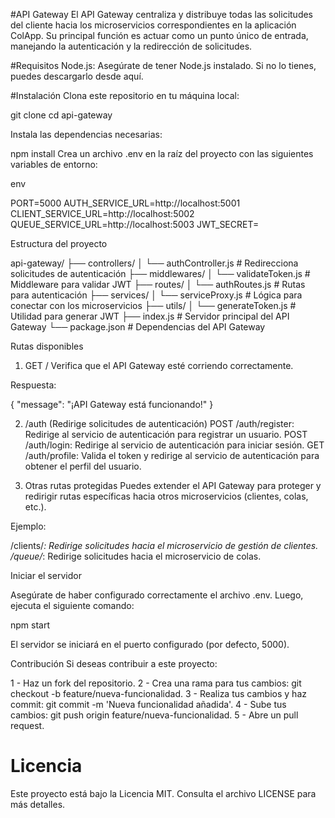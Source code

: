 #API Gateway
El API Gateway centraliza y distribuye todas las solicitudes del cliente hacia los microservicios correspondientes en la aplicación ColApp. Su principal función es actuar como un punto único de entrada, manejando la autenticación y la redirección de solicitudes.

#Requisitos
Node.js: Asegúrate de tener Node.js instalado. Si no lo tienes, puedes descargarlo desde aquí.

#Instalación
Clona este repositorio en tu máquina local:

git clone <repositorio-url>
cd api-gateway

Instala las dependencias necesarias:

npm install
Crea un archivo .env en la raíz del proyecto con las siguientes variables de entorno:

env

PORT=5000
AUTH_SERVICE_URL=http://localhost:5001
CLIENT_SERVICE_URL=http://localhost:5002
QUEUE_SERVICE_URL=http://localhost:5003
JWT_SECRET=<tu-secreto-jwt>

Estructura del proyecto

api-gateway/
├── controllers/
│   └── authController.js     # Redirecciona solicitudes de autenticación
├── middlewares/
│   └── validateToken.js      # Middleware para validar JWT
├── routes/
│   └── authRoutes.js         # Rutas para autenticación
├── services/
│   └── serviceProxy.js       # Lógica para conectar con los microservicios
├── utils/
│   └── generateToken.js      # Utilidad para generar JWT
├── index.js                  # Servidor principal del API Gateway
└── package.json              # Dependencias del API Gateway


Rutas disponibles

1. GET /
Verifica que el API Gateway esté corriendo correctamente.

Respuesta:

{
  "message": "¡API Gateway está funcionando!"
}

2. /auth (Redirige solicitudes de autenticación)
POST /auth/register: Redirige al servicio de autenticación para registrar un usuario.
POST /auth/login: Redirige al servicio de autenticación para iniciar sesión.
GET /auth/profile: Valida el token y redirige al servicio de autenticación para obtener el perfil del usuario.

3. Otras rutas protegidas
Puedes extender el API Gateway para proteger y redirigir rutas específicas hacia otros microservicios (clientes, colas, etc.).

Ejemplo:

/clients/*: Redirige solicitudes hacia el microservicio de gestión de clientes.
/queue/*: Redirige solicitudes hacia el microservicio de colas.

Iniciar el servidor

Asegúrate de haber configurado correctamente el archivo .env. Luego, ejecuta el siguiente comando:

npm start

El servidor se iniciará en el puerto configurado (por defecto, 5000).

Contribución
Si deseas contribuir a este proyecto:

1 - Haz un fork del repositorio.
2 - Crea una rama para tus cambios: git checkout -b feature/nueva-funcionalidad.
3 - Realiza tus cambios y haz commit: git commit -m 'Nueva funcionalidad añadida'.
4 - Sube tus cambios: git push origin feature/nueva-funcionalidad.
5 - Abre un pull request.

# Licencia
Este proyecto está bajo la Licencia MIT. Consulta el archivo LICENSE para más detalles.